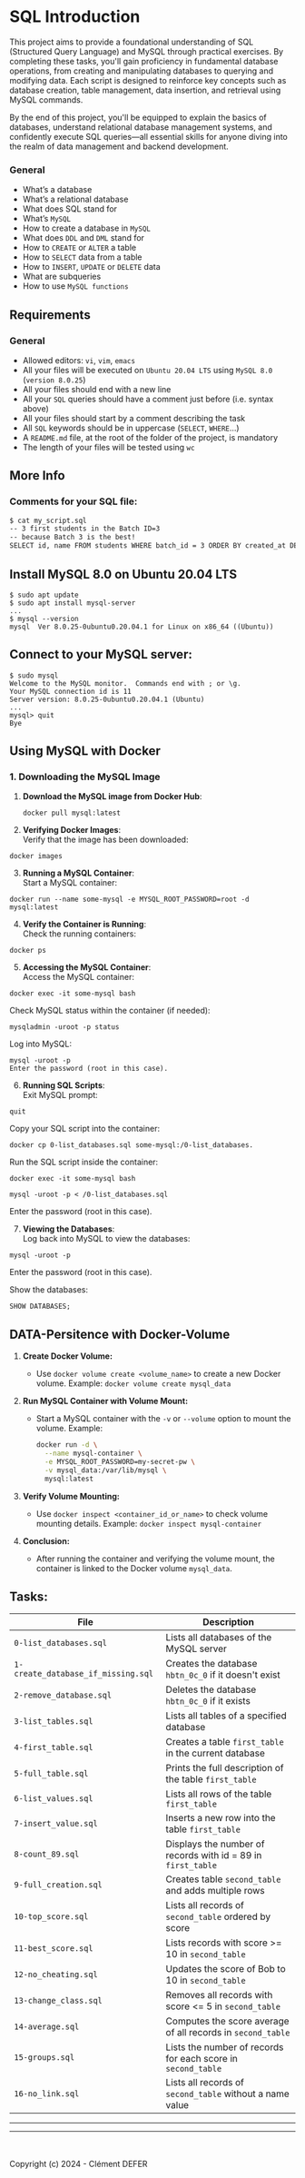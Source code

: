 # SQL Introduction

This project aims to provide a foundational understanding of SQL (Structured Query Language) and MySQL through practical exercises. By completing these tasks, you'll gain proficiency in fundamental database operations, from creating and manipulating databases to querying and modifying data. Each script is designed to reinforce key concepts such as database creation, table management, data insertion, and retrieval using MySQL commands.

By the end of this project, you'll be equipped to explain the basics of databases, understand relational database management systems, and confidently execute SQL queries—all essential skills for anyone diving into the realm of data management and backend development.

### General
- What’s a database
- What’s a relational database
- What does SQL stand for
- What’s `MySQL`
- How to create a database in `MySQL`
- What does `DDL` and `DML` stand for
- How to `CREATE` or `ALTER` a table
- How to `SELECT` data from a table
- How to `INSERT`, `UPDATE` or `DELETE` data
- What are subqueries
- How to use `MySQL functions`

## Requirements
### General
- Allowed editors: `vi`, `vim`, `emacs`
- All your files will be executed on `Ubuntu 20.04 LTS` using `MySQL 8.0` (`version 8.0.25`)
- All your files should end with a new line
- All your `SQL` queries should have a comment just before (i.e. syntax above)
- All your files should start by a comment describing the task
- All `SQL` keywords should be in uppercase (`SELECT`, `WHERE`…)
- A `README.md` file, at the root of the folder of the project, is mandatory
- The length of your files will be tested using `wc`

## More Info
### Comments for your SQL file:
```bash
$ cat my_script.sql
-- 3 first students in the Batch ID=3
-- because Batch 3 is the best!
SELECT id, name FROM students WHERE batch_id = 3 ORDER BY created_at DESC LIMIT 3;
```

## Install MySQL 8.0 on Ubuntu 20.04 LTS

```
$ sudo apt update
$ sudo apt install mysql-server
...
$ mysql --version
mysql  Ver 8.0.25-0ubuntu0.20.04.1 for Linux on x86_64 ((Ubuntu))
```

## Connect to your MySQL server:

```
$ sudo mysql
Welcome to the MySQL monitor.  Commands end with ; or \g.
Your MySQL connection id is 11
Server version: 8.0.25-0ubuntu0.20.04.1 (Ubuntu)
...
mysql> quit
Bye
```

## Using MySQL with Docker

### 1. Downloading the MySQL Image

1. **Download the MySQL image from Docker Hub**:

   ```
   docker pull mysql:latest
   ```
2. **Verifying Docker Images**:<br>
Verify that the image has been downloaded:

```
docker images
```
3. **Running a MySQL Container**:<br>
Start a MySQL container:

```
docker run --name some-mysql -e MYSQL_ROOT_PASSWORD=root -d mysql:latest
```
4. **Verify the Container is Running**:<br>
Check the running containers:

```
docker ps
```
5. **Accessing the MySQL Container**:<br>
Access the MySQL container:

```
docker exec -it some-mysql bash
```
Check MySQL status within the container (if needed):

```
mysqladmin -uroot -p status
```
Log into MySQL:

```
mysql -uroot -p
Enter the password (root in this case).
```

6. **Running SQL Scripts**:<br>
Exit MySQL prompt:

```
quit
```
Copy your SQL script into the container:

```
docker cp 0-list_databases.sql some-mysql:/0-list_databases.
```
Run the SQL script inside the container:

```
docker exec -it some-mysql bash
```
```
mysql -uroot -p < /0-list_databases.sql
```
Enter the password (root in this case).

7. **Viewing the Databases**:<br>
Log back into MySQL to view the databases:

```
mysql -uroot -p
```
Enter the password (root in this case).

Show the databases:

```
SHOW DATABASES;
```
## DATA-Persitence with Docker-Volume 
1. **Create Docker Volume:**
   - Use `docker volume create <volume_name>` to create a new Docker volume.
     Example: `docker volume create mysql_data`

2. **Run MySQL Container with Volume Mount:**
   - Start a MySQL container with the `-v` or `--volume` option to mount the volume.
     Example:
     ```bash
     docker run -d \
       --name mysql-container \
       -e MYSQL_ROOT_PASSWORD=my-secret-pw \
       -v mysql_data:/var/lib/mysql \
       mysql:latest
     ```

3. **Verify Volume Mounting:**
   - Use `docker inspect <container_id_or_name>` to check volume mounting details.
     Example: `docker inspect mysql-container`

4. **Conclusion:**
   - After running the container and verifying the volume mount, the container is linked to the Docker volume `mysql_data`.


## Tasks:

| File                   | Description                                          |
|------------------------|------------------------------------------------------|
| `0-list_databases.sql` | Lists all databases of the MySQL server              |
| `1-create_database_if_missing.sql` | Creates the database `hbtn_0c_0` if it doesn't exist |
| `2-remove_database.sql` | Deletes the database `hbtn_0c_0` if it exists       |
| `3-list_tables.sql`    | Lists all tables of a specified database             |
| `4-first_table.sql`    | Creates a table `first_table` in the current database |
| `5-full_table.sql`     | Prints the full description of the table `first_table` |
| `6-list_values.sql`    | Lists all rows of the table `first_table`            |
| `7-insert_value.sql`   | Inserts a new row into the table `first_table`       |
| `8-count_89.sql`       | Displays the number of records with id = 89 in `first_table` |
| `9-full_creation.sql`  | Creates table `second_table` and adds multiple rows  |
| `10-top_score.sql`     | Lists all records of `second_table` ordered by score |
| `11-best_score.sql`    | Lists records with score >= 10 in `second_table`     |
| `12-no_cheating.sql`   | Updates the score of Bob to 10 in `second_table`     |
| `13-change_class.sql`  | Removes all records with score <= 5 in `second_table`|
| `14-average.sql`       | Computes the score average of all records in `second_table` |
| `15-groups.sql`        | Lists the number of records for each score in `second_table` |
| `16-no_link.sql`       | Lists all records of `second_table` without a name value |

_________________________
_________________________
<br><br>
Copyright (c) 2024 - Clément DEFER
